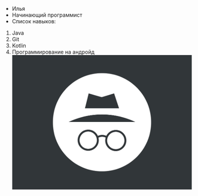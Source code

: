 + Илья
+ Начинающий программист
+ Список навыков:
1. Java
2. Git
3. Kotlin
4. Программирование на андройд
![](img/1.jpg)
